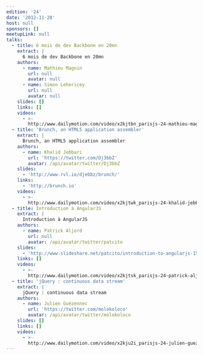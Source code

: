 ```yaml
---
edition: '24'
date: '2012-11-28'
host: null
sponsors: []
meetupLink: null
talks:
  - title: 6 mois de dev Backbone en 20mn
    extract: |
      6 mois de dev Backbone en 20mn
    authors:
      - name: Mathieu Magnin
        url: null
        avatar: null
      - name: Simon Lehericey
        url: null
        avatar: null
    slides: []
    links: []
    videos:
      - >-
        http://www.dailymotion.com/video/x2kjtbn_parisjs-24-mathieu-magnin-simon-lehericey-6-mois-de-dev-backbone-en-20mn_webcam
  - title: 'Brunch, an HTML5 application assembler'
    extract: |
      Brunch, an HTML5 application assembler
    authors:
      - name: Khalid Jebbari
        url: 'https://twitter.com/Dj3bbZ'
        avatar: /api/avatar/twitter/Dj3bbZ
    slides:
      - 'http://www.rvl.io/djebbz/brunch/'
    links:
      - 'http://brunch.io'
    videos:
      - >-
        http://www.dailymotion.com/video/x2kjtwk_parisjs-24-khalid-jebbari-brunch-an-html5-application-assembler_webcam
  - title: Introduction à AngularJS
    extract: |
      Introduction à AngularJS
    authors:
      - name: Patrick Aljord
        url: null
        avatar: /api/avatar/twitter/patcito
    slides:
      - 'http://www.slideshare.net/patcito/introduction-to-angularjs-15394765'
    links: []
    videos:
      - >-
        http://www.dailymotion.com/video/x2kjtsk_parisjs-24-patrick-aljord-introduction-a-angularjs_webcam
  - title: 'jQuery : continuous data stream'
    extract: |
      jQuery : continuous data stream
    authors:
      - name: Julien Guézennec
        url: 'https://twitter.com/molokoloco'
        avatar: /api/avatar/twitter/molokoloco
    slides: []
    links: []
    videos:
      - >-
        http://www.dailymotion.com/video/x2kju2i_parisjs-24-julien-guezennec-jquery-continuous-data-stream_webcam
---
```


